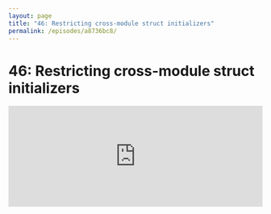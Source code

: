 ```yaml
---
layout: page
title: "46: Restricting cross-module struct initializers"
permalink: /episodes/a8736bc8/
---
```


# 46: Restricting cross-module struct initializers

<iframe frameBorder="0" height="200px" scrolling="no" seamless src="https://player.simplecast.com/f3757aca-5b46-47a1-9135-a162dd64c141" width="100%" />

- Proposal: https://github.com/apple/swift-evolution/blob/master/proposals/0189-restrict-cross-module-struct-initializers.md

- Implementation: https://github.com/apple/swift/pull/12834

- Forum accepted announcement: http://forums.swift.org/t/accepted-se-0189-restrict-cross-module-struct-initializers/7164

- Mailing list discussion: https://lists.swift.org/pipermail/swift-evolution/Week-of-Mon-20171120/041478.html

